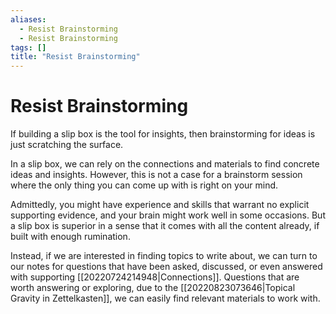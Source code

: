 ```yaml
---
aliases:
  - Resist Brainstorming
  - Resist Brainstorming
tags: []
title: "Resist Brainstorming"
---
```


# Resist Brainstorming

If building a slip box is the tool for insights, then brainstorming for ideas is just scratching the surface.

In a slip box, we can rely on the connections and materials to find concrete ideas and insights. However, this is not a case for a brainstorm session where the only thing you can come up with is right on your mind.

Admittedly, you might have experience and skills that warrant no explicit supporting evidence, and your brain might work well in some occasions. But a slip box is superior in a sense that it comes with all the content already, if built with enough rumination.

Instead, if we are interested in finding topics to write about, we can turn to our notes for questions that have been asked, discussed, or even answered with supporting [[20220724214948|Connections]]. Questions that are worth answering or exploring, due to the [[20220823073646|Topical Gravity in Zettelkasten]], we can easily find relevant materials to work with.

